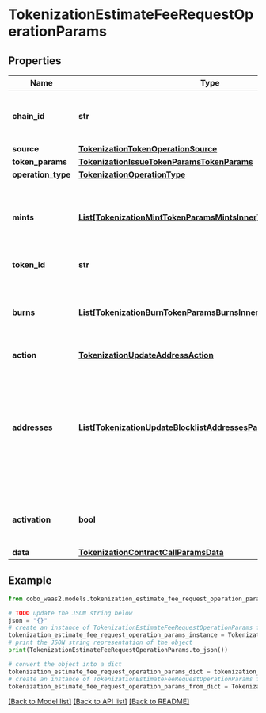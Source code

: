 # TokenizationEstimateFeeRequestOperationParams


## Properties

Name | Type | Description | Notes
------------ | ------------- | ------------- | -------------
**chain_id** | **str** | The chain ID where the token will be issued. | 
**source** | [**TokenizationTokenOperationSource**](TokenizationTokenOperationSource.md) |  | 
**token_params** | [**TokenizationIssueTokenParamsTokenParams**](TokenizationIssueTokenParamsTokenParams.md) |  | 
**operation_type** | [**TokenizationOperationType**](TokenizationOperationType.md) |  | 
**mints** | [**List[TokenizationMintTokenParamsMintsInner]**](TokenizationMintTokenParamsMintsInner.md) | Details for each token mint, including amount and address to mint to. | 
**token_id** | **str** | The ID of the token. | 
**burns** | [**List[TokenizationBurnTokenParamsBurnsInner]**](TokenizationBurnTokenParamsBurnsInner.md) | Details for each token burn, including amount and address to burn from. | 
**action** | [**TokenizationUpdateAddressAction**](TokenizationUpdateAddressAction.md) |  | 
**addresses** | [**List[TokenizationUpdateBlocklistAddressesParamsAddressesInner]**](TokenizationUpdateBlocklistAddressesParamsAddressesInner.md) | A list of addresses to manage. For &#39;add&#39; operations, notes can be provided. For &#39;remove&#39; operations, notes are ignored. | 
**activation** | **bool** | Whether to activate the allowlist feature for the token. | 
**data** | [**TokenizationContractCallParamsData**](TokenizationContractCallParamsData.md) |  | [optional] 

## Example

```python
from cobo_waas2.models.tokenization_estimate_fee_request_operation_params import TokenizationEstimateFeeRequestOperationParams

# TODO update the JSON string below
json = "{}"
# create an instance of TokenizationEstimateFeeRequestOperationParams from a JSON string
tokenization_estimate_fee_request_operation_params_instance = TokenizationEstimateFeeRequestOperationParams.from_json(json)
# print the JSON string representation of the object
print(TokenizationEstimateFeeRequestOperationParams.to_json())

# convert the object into a dict
tokenization_estimate_fee_request_operation_params_dict = tokenization_estimate_fee_request_operation_params_instance.to_dict()
# create an instance of TokenizationEstimateFeeRequestOperationParams from a dict
tokenization_estimate_fee_request_operation_params_from_dict = TokenizationEstimateFeeRequestOperationParams.from_dict(tokenization_estimate_fee_request_operation_params_dict)
```
[[Back to Model list]](../README.md#documentation-for-models) [[Back to API list]](../README.md#documentation-for-api-endpoints) [[Back to README]](../README.md)


